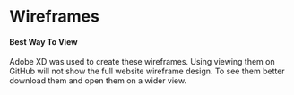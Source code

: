 # Wireframes

#### Best Way To View

Adobe XD was used to create these wireframes. Using viewing them on GitHub will not show the full website wireframe design. 
To see them better download them and open them on a wider view. 
